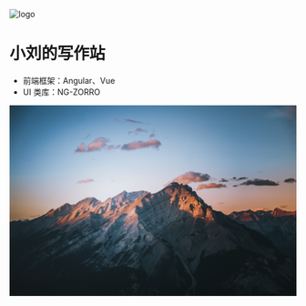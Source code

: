 ![logo](https://docsify.js.org/_media/icon.svg)

# 小刘的写作站

<!-- > 个人前端技术博客 -->

- 前端框架：Angular、Vue
- UI 类库：NG-ZORRO

<!-- [GitHub](https://github.com/LauGaHo/LauGaHo.github.io) -->
<!-- [Get Started](#quick-start) -->

<!-- 背景图片 -->

![](_media/bd.jpg)
